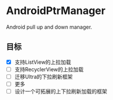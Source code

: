 # AndroidPtrManager
Android pull up and down manager.

## 目标
- [x] 支持ListView的上拉加载
- [ ] 支持RecyclerView的上拉加载
- [ ] 迁移Ultra的下拉刷新框架
- [ ] 更多
- [ ] 设计一个可拓展的上下拉刷新加载的框架
